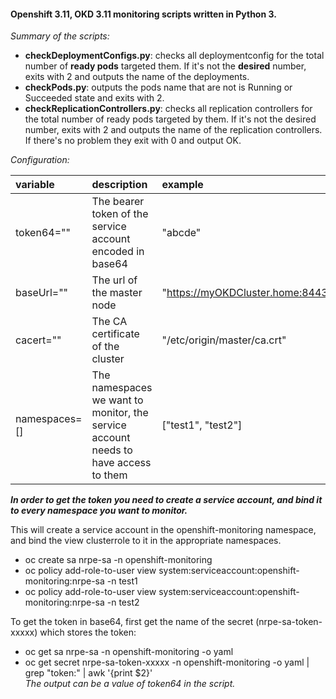 #### Openshift 3.11, OKD 3.11 monitoring scripts written in Python 3.

*Summary of the scripts:*
- __checkDeploymentConfigs.py__: checks all deploymentconfig for the total number of __ready pods__ targeted them. If it's not the __desired__ number, exits with 2 and outputs the name of the deployments.
- __checkPods.py__: outputs the pods name that are not is Running or Succeeded state and exits with 2.
- __checkReplicationControllers.py__: checks all replication controllers for the total number of ready pods targeted by them. If it's not the desired number, exits with 2 and outputs the name of the replication controllers.  
If there's no problem they exit with 0 and output OK.

*Configuration:*

| variable | description | example |
| :--- | :--- | :--- |
| token64="" | The bearer token of the service account encoded in base64 | "abcde" |
| baseUrl="" | The url of the master node | "https://myOKDCluster.home:8443" | 
| cacert="" | The CA certificate of the cluster | "/etc/origin/master/ca.crt" |  
| namespaces=[] | The namespaces we want to monitor, the service account needs to have access to them | ["test1", "test2"] |  

*__In order to get the token you need to create a service account, and bind it to every namespace you want to monitor.__*

This will create a service account in the openshift-monitoring namespace, and bind the view clusterrole to it in the appropriate namespaces.  
- oc create sa nrpe-sa -n openshift-monitoring  
- oc policy add-role-to-user view system:serviceaccount:openshift-monitoring:nrpe-sa -n test1  
- oc policy add-role-to-user view system:serviceaccount:openshift-monitoring:nrpe-sa -n test2

To get the token in base64, first get the name of the secret (nrpe-sa-token-xxxxx) which stores the token:
- oc get sa nrpe-sa -n openshift-monitoring -o yaml
- oc get secret nrpe-sa-token-xxxxx -n openshift-monitoring -o yaml | grep "token:" | awk '{print $2}'  
*The output can be a value of token64 in the script.*  



